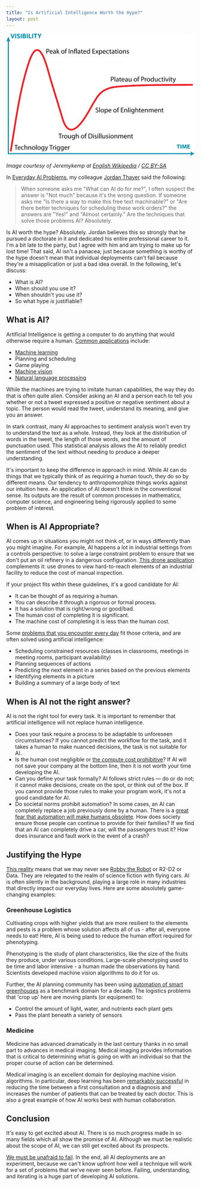 ```yaml
---
title: "Is Artificial Intelligence Worth the Hype?"
layout: post
---
```


<link rel="canonical" href="https://www.sep.com/sep-blog/2020/04/13/is-ai-worth-the-hype/" />

![](/images/Gartner_Hype_Cycle.svg)

*Image courtesy of Jeremykemp at [English Wikipedia](https://commons.wikimedia.org/wiki/File:Gartner_Hype_Cycle.svg) / [CC BY-SA](https://creativecommons.org/licenses/by-sa/3.0)*

In [Everyday AI Problems](https://www.sep.com/sep-blog/2019/10/10/accidentalai/), my colleague [Jordan Thayer](https://www.sep.com/sep-blog/author/jordan-thayer) said the following:

> When someone asks me "What can AI do for me?", I often suspect the answer is
> "Not much" because it's the wrong question. If someone asks me "Is there a way
> to make this free text machinable?" or "Are there better techniques for
> scheduling these work orders?" the answers are "Yes!" and "Almost certainly."
> Are the techniques that solve those problems AI? Absolutely.

Is AI worth the hype? Absolutely. Jordan believes this so strongly that he
pursued a doctorate in it and dedicated his entire professional career to it.
I'm a bit late to the party, but I agree with him and am trying to make up for
lost time! That said, AI isn't a panacea; just because something is worthy of
the hype doesn't mean that individual deployments can't fail because they're a
misapplication or just a bad idea overall. In the following, let's discuss:

* What is AI?
* When should you use it?
* When shouldn't you use it?
* So what hype _is_ justifiable?

## What is AI?

Artificial Intelligence is getting a computer to do anything that would otherwise
require a human. [Common applications](https://www.sep.com/sep-blog/2019/10/10/accidentalai/) include:

* [Machine learning](https://en.wikipedia.org/wiki/Machine_learning)
* Planning and scheduling
* Game playing
* [Machine vision](https://en.wikipedia.org/wiki/Machine_vision)
* [Natural language processing](https://www.sep.com/sep-blog/2019/11/29/several-examples-of-nlp/)

While the machines are trying to imitate human capabilities, the way they do
that is often quite alien. Consider asking an AI and a person each to tell you
whether or not a tweet expressed a positive or negative sentiment about a
topic. The person would read the tweet, understand its meaning, and give you
an answer.

In stark contrast, many AI approaches to sentiment analysis won't even try to
understand the text as a whole. Instead, they look at the distribution of
words in the tweet, the length of those words, and the amount of punctuation
used. This statistical analysis allows the AI to reliably predict the
sentiment of the text without needing to produce a deeper understanding.

It's important to keep the difference in approach in mind. While AI can do
things that we typically think of as requiring a human touch, they do so by
different means. Our tendency to anthropomorphize things works against our
intuition here. An application of AI doesn't think in the conventional sense.
Its outputs are the result of common processes in mathematics, computer
science, and engineering being rigorously applied to some problem of interest.

## When is AI Appropriate?

AI comes up in situations you might not think of, or in ways differently than
you might imagine. For example, AI happens a lot in industrial settings from a
controls perspective: to solve a large constraint problem to ensure that we
don't put an oil refinery in a dangerous configuration. [This drone
application](https://www.technologyreview.com/s/608811/drones-and-robots-are-taking-over-industrial-inspection/)
complements it: use drones to view hard-to-reach elements of an industrial
facility to reduce the cost of manual inspection.

If your project fits within these guidelines, it's a good candidate for AI:

* It can be thought of as requiring a human.
* You can describe it through a rigorous or formal process.
* It has a solution that is right/wrong or good/bad.
* The human cost of completing it is significant.
* The machine cost of completing it is less than the human cost.

Some [problems that you encounter every
day](https://www.sep.com/sep-blog/2019/10/10/accidentalai/) fit those
criteria, and are often solved using artificial intelligence:

* Scheduling constrained resources (classes in classrooms, meetings in meeting rooms, participant availability)
* Planning sequences of actions
* Predicting the next element in a series based on the previous elements
* Identifying elements in a picture
* Building a summary of a large body of text

## When is AI not the right answer?

AI is not the right tool for every task. It is important to remember that
artificial intelligence will not replace human intelligence.

* Does your task require a process to be adaptable to unforeseen circumstances? If you cannot predict the workflow for the task, and it takes a human to make nuanced decisions, the task is not suitable for AI.
* Is the human cost negligible or [the compute cost prohibitive](https://www.technologyreview.com/s/614700/the-computing-power-needed-to-train-ai-is-now-rising-seven-times-faster-than-ever-before/)? If AI will not save your company at the bottom line, then it is not worth your time developing the AI.
* Can you define your task formally? AI follows strict rules — do or do not; it cannot make decisions, create on the spot, or think out of the box. If you cannot provide those rules to make your program work, it's not a good candidate for AI.
* Do societal norms prohibit automation? In some cases, an AI can completely replace a job previously done by a human. There is a [great fear that automation will make humans obsolete](https://www.genesys.com/podcast/series/take-a-moment/ai-ethics-an-inside-look-at-the-future-of-artificial-intelligence). How does society ensure those people can continue to provide for their families? If we find that an AI can completely drive a car, will the passengers trust it? How does insurance and fault work in the event of a crash?

## Justifying the Hype

[This reality](https://en.wikipedia.org/wiki/AI_winter) means that we may
never see [Robby the Robot](https://en.wikipedia.org/wiki/Robby_the_Robot) or R2-D2 or Data. They are relegated to the realm
of science fiction with flying cars. AI is often silently in the background,
playing a large role in many industries that directly impact our everyday
lives. Here are some absolutely game-changing examples:

### Greenhouse Logistics

Cultivating crops with higher yields that are more resilient to the elements
and pests is a problem whose solution affects all of us - after all, everyone
needs to eat! Here, AI is being used to reduce the human effort required for
phenotyping.

Phenotyping is the study of plant characteristics, like the size of the fruits
they produce, under various conditions. Large-scale phenotyping used to be
time and labor intensive - a human made the observations by hand. Scientists
developed machine vision algorithms to do it for us.

Further, the AI planning community has been using [automation of smart
greenhouses](https://www.bosch.com/stories/greenhouse-guardian-ai-in-agriculture/)
as a benchmark domain for a decade. The logistics problems that 'crop up' here
are moving plants (or equipment) to:

* Control the amount of light, water, and nutrients each plant gets
* Pass the plant beneath a variety of sensors

### Medicine

Medicine has advanced dramatically in the last century thanks in no small part
to advances in medical imaging. Medical imaging provides information that is
critical to determining what is going on with an individual so that the proper
course of action can be determined.

Medical imaging is an excellent domain for deploying machine vision
algorithms. In particular, deep learning has been [remarkably
successful](https://www.radiologytoday.net/archive/rt0118p10.shtml) in
reducing the time between a first consultation and a diagnosis and increases
the number of patients that can be treated by each doctor. This is also a
great example of how AI works best with human collaboration.

## Conclusion

It's easy to get excited about AI. There is so much progress made in so many
fields which all show the promise of AI. Although we must be realistic about
the scope of AI, we can still get excited about its prospects.

[We must be unafraid to
fail](https://www.aninews.in/news/business/businesses-gaining-value-from-artificial-intelligence-experimentation-mindtree-study20190912114211/).
In the end, all AI deployments are an experiment, because we can't know
upfront how well a technique will work for a set of problems that we've never
seen before. Failing, understanding, and iterating is a huge part of
developing AI solutions.
